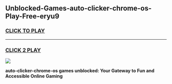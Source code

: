 
## Unblocked-Games-auto-clicker-chrome-os-Play-Free-eryu9
<h3>
<a href="https://premium76.site?title=auto-clicker-chrome-os&ref=10A">CLICK TO PLAY</a></h3>
<hr>

<h3>
<a href="https://premium76.site?title=auto-clicker-chrome-os&ref=10A">CLICK 2 PLAY</a>
  
</h3>

<a href="https://premium76.site?title=auto-clicker-chrome-os&ref=10A"><img src="https://clearcache.store/games.png"></a>


**auto-clicker-chrome-os games unblocked: Your Gateway to Fun and Accessible Online Gaming**
